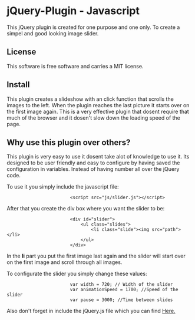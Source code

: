 jQuery-Plugin - Javascript
=========================

This jQuery plugin is created for one purpose and one only. To create a simpel and good looking image slider.


License
-------

This software is free software and carries a MIT license.

Install
-------
This plugin creates a slideshow with an click function that scrolls the images to the left. When the plugin reaches the last picture it starts over on the first image again. This is a very effective plugin that dosent require that much of the browser and it dosen't slow down the loading speed of the page.

## Why use this plugin over others?

This plugin is very easy to use it dosent take alot of knowledge to use it. Its designed to be user friendly and easy to configure by having saved the configuration in variables. Instead of having number all over the jQuery code.

To use it you simply include the javascript file:

                            <script src="js/slider.js"></script>

After that you create the div box where you want the slider to be:

                            <div id="slider">
                                <ul class="slides">
                                    <li class="slide"><img src="path"></li>
                                </ul>
                            </div>

In the **li** part you put the first image last again and the slider will start over on the first image and scroll through all images.

To configurate the slider you simply change these values:

                            var width = 720; // Width of the slider
                            var animationSpeed = 1700; //Speed of the slider
                            var pause = 3000; //Time between slides

Also don't forget in include the jQuery.js file which you can find [Here.](http://www.student.bth.se/~kepa14/JavaScript/kmom10/js/jquery.js)
